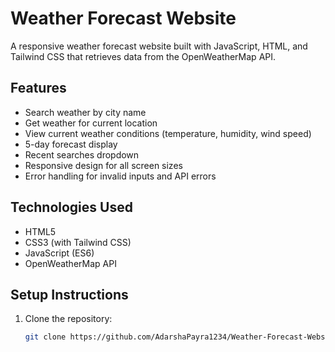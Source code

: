 # Weather Forecast Website

A responsive weather forecast website built with JavaScript, HTML, and Tailwind CSS that retrieves data from the OpenWeatherMap API.

## Features

- Search weather by city name
- Get weather for current location
- View current weather conditions (temperature, humidity, wind speed)
- 5-day forecast display
- Recent searches dropdown
- Responsive design for all screen sizes
- Error handling for invalid inputs and API errors

## Technologies Used

- HTML5
- CSS3 (with Tailwind CSS)
- JavaScript (ES6)
- OpenWeatherMap API

## Setup Instructions

1. Clone the repository:
   ```bash
   git clone https://github.com/AdarshaPayra1234/Weather-Forecast-Website.git
